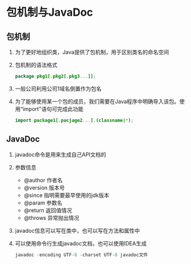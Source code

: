 # 包机制与JavaDoc

## 包机制

1. 为了更好地组织类，Java提供了包机制，用于区别类名的命名空间

2. 包机制的语法格式

   ``` java
   package pkg1[.pkg2[.pkg3...]];
   ```

3. 一般公司利用公司1域名倒置作为包名

4. 为了能够使用某一个包的成员，我们需要在Java程序中明确导入该包。使用“import"语句可完成此功能

   ``` java
   import package1[.pacjage2...].(classname|*);
   ```


## JavaDoc

1. javadoc命令是用来生成自己API文档的

2. 参数信息
   - @author 作者名
   - @version 版本号
   - @since 指明需要最早使用的jdk版本
   - @param 参数名
   - @return 返回值情况
   - @throws 异常抛出情况

3. javadoc信息可以写在类中，也可以写在方法和属性中

4. 可以使用命令行生成javadoc文档，也可以使用IDEA生成

   ``` java
   javadoc -encoding UTF-8 -charset UTF-8 javadoc文件
   ```

   